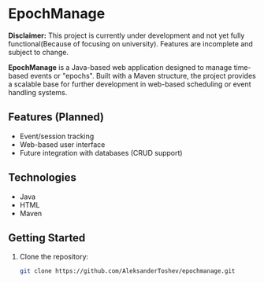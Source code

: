 # EpochManage
**Disclaimer:** This project is currently under development and not yet fully functional(Because of focusing on university). Features are incomplete and subject to change.

**EpochManage** is a Java-based web application designed to manage time-based events or "epochs". Built with a Maven structure, the project provides a scalable base for further development in web-based scheduling or event handling systems.

## Features (Planned)
- Event/session tracking
- Web-based user interface
- Future integration with databases (CRUD support)

## Technologies
- Java
- HTML
- Maven

## Getting Started
1. Clone the repository:
   ```bash
   git clone https://github.com/AleksanderToshev/epochmanage.git

